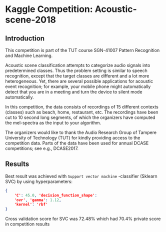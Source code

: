 # Kaggle Competition: Acoustic-scene-2018

## Introduction

This competition is part of the TUT course SGN-41007 Pattern Recognition and Machine Learning.

Acoustic scene classification attempts to categorize audio signals into predetermined classes. Thus the problem setting is similar to speech recognition, except that the target classes are different and a lot more heterogeneous. Yet, there are several possible applications for acoustic event recognition; for example, your mobile phone might automatically detect that you are in a meeting and turn the device to silent mode automatically.

In this competition, the data consists of recordings of 15 different contexts (classes) such as beach, home, restaurant, etc. The recordings have been cut to 10 second long segments, of which the organizers have computed the mel-spectra as the input to your algorithm.

The organizers would like to thank the Audio Research Group of Tampere University of Technology (TUT) for kindly providing access to the competition data. Parts of the data have been used for annual DCASE competitions; see e.g., DCASE2017.

## Results

Best result was achieved with `Support vector machine` -classifier (Sklearn SVC) by using hyperparameters:

```json
{
    'C': 45.0, 'decision_function_shape':
    'ovr', 'gamma': 1.12,
    'kernel': 'rbf'
}
```

Cross validation score for SVC was 72.48% which had 70.4% private score in competition results